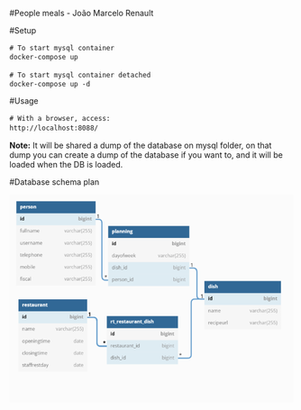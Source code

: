 #People meals - João Marcelo Renault

#Setup
```docker
# To start mysql container
docker-compose up

# To start mysql container detached
docker-compose up -d
```
#Usage
```html
# With a browser, access: 
http://localhost:8088/
```
**Note:** It will be shared a dump of the database on mysql folder, on that dump you can create a dump of the database if you want to, and it will be loaded when the DB is loaded.

#Database schema plan

![img.png](img.png)